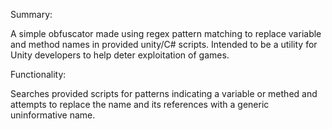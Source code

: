 Summary:

  A simple obfuscator made using regex pattern matching to replace variable and method names in provided unity/C# scripts.
  Intended to be a utility for Unity developers to help deter exploitation of games.

Functionality:

  Searches provided scripts for patterns indicating a variable or methed and attempts to replace the name and its references with a generic uninformative name.
